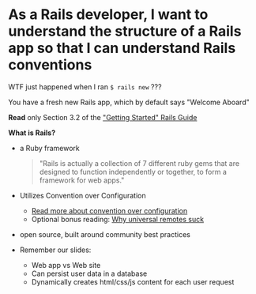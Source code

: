 # As a Rails developer, I want to understand the structure of a Rails app so that I can understand Rails conventions

WTF just happened when I ran `$ rails new` ???

You have a fresh new Rails app, which by default says "Welcome Aboard"

**Read** only Section 3.2 of the ["Getting Started" Rails Guide](http://guides.rubyonrails.org/getting_started.html#creating-the-blog-application)

**What is Rails?**

- a Ruby framework

  >"Rails is actually a collection of 7 different ruby gems that are designed to function independently or together, to form a framework for web apps."
- Utilizes Convention over Configuration
  - [Read more about convention over configuration](http://en.wikipedia.org/wiki/Convention_over_configuration)
  - Optional bonus reading: [Why universal remotes suck](http://softwareengineering.vazexqi.com/files/pattern.html)
- open source, built around community best practices
- Remember our slides:
  - Web app vs Web site
  - Can persist user data in a database
  - Dynamically creates html/css/js content for each user request
